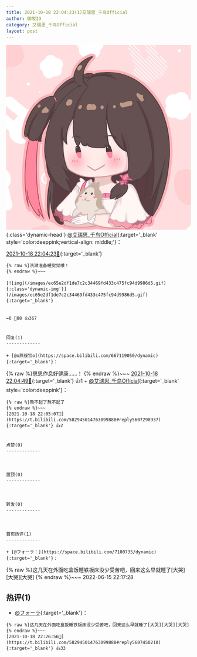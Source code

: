 ```yaml
---
title: 2021-10-18 22:04:23(1)艾瑞思_千鸟Official
author: 御坂IO
category: 艾瑞思_千鸟Official
layout: post
---
```


![img](/images/7e08840c56f251de28bdf766b647bd5fe9a5d50a.jpg){:class='dynamic-head'}
[@艾瑞思_千鸟Official](https://space.bilibili.com/1090010845/dynamic){:target='_blank' style='color:deeppink;vertical-align: middle;'}：

[2021-10-18 22:04:23🔗](https://t.bilibili.com/582945014763099888){:target='_blank'}

~~~
{% raw %}洗漱准备睡觉觉哦！
{% endraw %}~~~

[![img](/images/ec65e2df1de7c2c34469fd433c475fc94d9986d5.gif){:class='dynamic-img'}](/images/ec65e2df1de7c2c34469fd433c475fc94d9986d5.gif){:target='_blank'}


↪️0 💬88 👍367


回复(1)
-------------

+ [@o燕绥铃o](https://space.bilibili.com/667119050/dynamic){:target='_blank'}：
~~~
{% raw %}思思作息好健康……！
{% endraw %}~~~
[2021-10-18 22:04:49🔗](https://t.bilibili.com/582945014763099888#reply5607305310){:target='_blank'} 👍1
    + [@艾瑞思_千鸟Official](https://space.bilibili.com/1090010845/dynamic){:target='_blank' style='color:deeppink'}：
~~~
{% raw %}熬不起了熬不起了
{% endraw %}~~~
[2021-10-18 22:05:07🔗](https://t.bilibili.com/582945014763099888#reply5607298937){:target='_blank'} 👍2


点赞(0)
-------------



置顶(0)
-------------



转发(0)
-------------



首页热评(1)
-------------

+ [@フォーラ：](https://space.bilibili.com/7100735/dynamic){:target='_blank'}：
~~~
{% raw %}这几天在外面吃盒饭睡铁板床没少受苦吧，回来这么早就睡了[大哭][大哭][大哭]
{% endraw %}~~~
2022-06-15 22:17:28


热评(1)
-------------

+ [@フォーラ](https://space.bilibili.com/7100735/dynamic){:target='_blank'}：
~~~
{% raw %}这几天在外面吃盒饭睡铁板床没少受苦吧，回来这么早就睡了[大哭][大哭][大哭]
{% endraw %}~~~
[2021-10-18 22:26:56🔗](https://t.bilibili.com/582945014763099888#reply5607450210){:target='_blank'} 👍33


